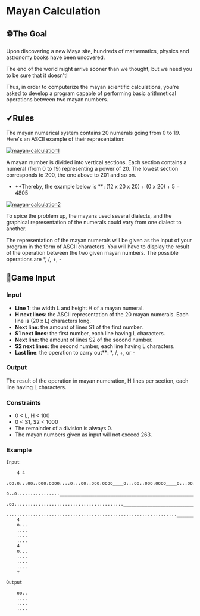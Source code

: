 # Mayan Calculation
 
## ⚽The Goal
Upon discovering a new Maya site, hundreds of mathematics, physics and astronomy books have been uncovered.

The end of the world might arrive sooner than we thought, but we need you to be sure that it doesn't!

Thus, in order to computerize the mayan scientific calculations, you're asked to develop a program capable of performing basic arithmetical operations between two mayan numbers.

## ✔Rules
The mayan numerical system contains 20 numerals going from 0 to 19. Here's an ASCII example of their representation:

 [![mayan-calculation1](/mayan-calculation1.jpg)](mayan-calculation1.jpg)

A mayan number is divided into vertical sections. Each section contains a numeral (from 0 to 19) representing a power of 20. The lowest section corresponds to 200, the one above to 201 and so on.

* **Thereby, the example below is **: (12 x 20 x 20) + (0 x 20) + 5 = 4805

 [![mayan-calculation2](/mayan-calculation2.png)](mayan-calculation2.png)

To spice the problem up, the mayans used several dialects, and the graphical representation of the numerals could vary from one dialect to another.
 
The representation of the mayan numerals will be given as the input of your program in the form of ASCII characters. You will have to display the result of the operation between the two given mayan numbers. The possible operations are *, /, +, -

## 📑Game Input

### Input
* **Line 1**: the width L and height H of a mayan numeral.
* **H next lines**: the ASCII representation of the 20 mayan numerals. Each line is (20 x L) characters long.
* **Next line**: the amount of lines S1 of the first number.
* **S1 next lines**: the first number, each line having L characters.
* **Next line**: the amount of lines S2 of the second number.
* **S2 next lines**: the second number, each line having L characters.
* **Last line**: the operation to carry out**: *, /, +, or -

### Output
The result of the operation in mayan numeration, H lines per section, each line having L characters.

### Constraints
* 0 < L, H < 100
* 0 < S1, S2 < 1000
* The remainder of a division is always 0.
* The mayan numbers given as input will not exceed 263.

### Example

    Input

        4 4
        .oo.o...oo..ooo.oooo....o...oo..ooo.oooo____o...oo..ooo.oooo____o...oo..ooo.oooo
        o..o................____________________________________________________________
        .oo.........................................____________________________________
        ................................................................________________
        4
        o...
        ....
        ....
        ....
        4
        o...
        ....
        ....
        ....
        +

    Output

        oo..
        ....
        ....
        ....        